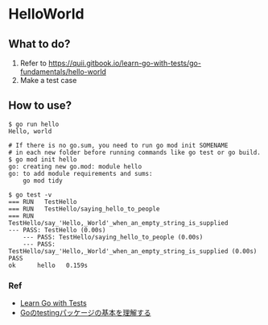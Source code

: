 # HelloWorld

## What to do?
1. Refer to https://quii.gitbook.io/learn-go-with-tests/go-fundamentals/hello-world
2. Make a test case

## How to use?
```
$ go run hello
Hello, world

# If there is no go.sum, you need to run go mod init SOMENAME
# in each new folder before running commands like go test or go build.
$ go mod init hello
go: creating new go.mod: module hello
go: to add module requirements and sums:
	go mod tidy

$ go test -v
=== RUN   TestHello
=== RUN   TestHello/saying_hello_to_people
=== RUN   TestHello/say_'Hello,_World'_when_an_empty_string_is_supplied
--- PASS: TestHello (0.00s)
    --- PASS: TestHello/saying_hello_to_people (0.00s)
    --- PASS: TestHello/say_'Hello,_World'_when_an_empty_string_is_supplied (0.00s)
PASS
ok  	hello	0.159s
```

### Ref
* [Learn Go with Tests](https://quii.gitbook.io/learn-go-with-tests/go-fundamentals/hello-world)
* [Goのtestingパッケージの基本を理解する](https://qiita.com/taisa831/items/85fea8d970bcadd796b9)